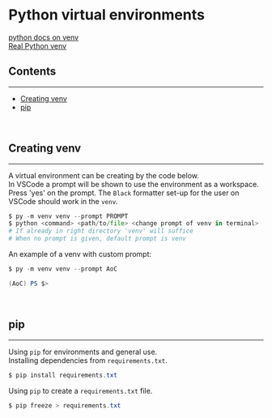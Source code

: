 # Python virtual environments <!-- omit from toc -->  

[python docs on venv](https://docs.python.org/3/library/venv.html)  
[Real Python venv](https://realpython.com/python-virtual-environments-a-primer/)  

## Contents <!-- omit from toc -->  
---
- [Creating venv](#creating-venv)  
- [pip](#pip)  

&nbsp;
## Creating venv  
---
A virtual environment can be creating by the code below.  
In VSCode a prompt will be shown to use the environment as a workspace.  
Press 'yes' on the prompt. The `Black` formatter set-up for the user on VSCode should work in the `venv`.  

```python
$ py -m venv venv --prompt PROMPT
$ python <command> <path/to/file> <change prompt of venv in terminal>
# If already in right directory 'venv' will suffice
# When no prompt is given, default prompt is venv
```  
An example of a venv with custom prompt:  
```python
$ py -m venv venv --prompt AoC
```  
```powershell
(AoC) PS $>
```  

&nbsp;
## pip  
---
Using `pip` for environments and general use.  
Installing dependencies from `requirements.txt`.  
```powershell
$ pip install requirements.txt
```  

Using `pip` to create a `requirements.txt` file.  
```powershell
$ pip freeze > requirements.txt
```
